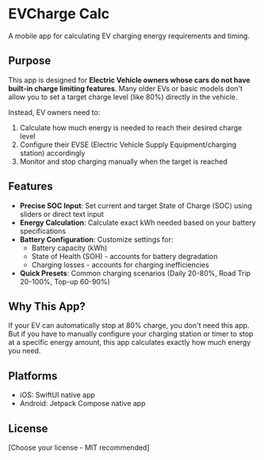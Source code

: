 # EVCharge Calc

A mobile app for calculating EV charging energy requirements and timing.

## Purpose

This app is designed for **Electric Vehicle owners whose cars do not have built-in charge limiting features**. Many older EVs or basic models don't allow you to set a target charge level (like 80%) directly in the vehicle. 

Instead, EV owners need to:
1. Calculate how much energy is needed to reach their desired charge level
2. Configure their EVSE (Electric Vehicle Supply Equipment/charging station) accordingly
3. Monitor and stop charging manually when the target is reached

## Features

- **Precise SOC Input**: Set current and target State of Charge (SOC) using sliders or direct text input
- **Energy Calculation**: Calculate exact kWh needed based on your battery specifications
- **Battery Configuration**: Customize settings for:
  - Battery capacity (kWh)
  - State of Health (SOH) - accounts for battery degradation
  - Charging losses - accounts for charging inefficiencies
- **Quick Presets**: Common charging scenarios (Daily 20-80%, Road Trip 20-100%, Top-up 60-90%)

## Why This App?

If your EV can automatically stop at 80% charge, you don't need this app. But if you have to manually configure your charging station or timer to stop at a specific energy amount, this app calculates exactly how much energy you need.

## Platforms

- iOS: SwiftUI native app
- Android: Jetpack Compose native app

## License

[Choose your license - MIT recommended]
